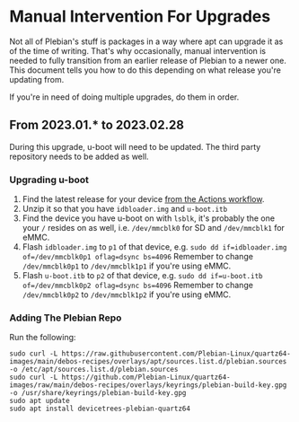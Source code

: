 # Manual Intervention For Upgrades

Not all of Plebian's stuff is packages in a way where apt can upgrade it as
of the time of writing. That's why occasionally, manual intervention is needed
to fully transition from an earlier release of Plebian to a newer one. This
document tells you how to do this depending on what release you're updating
from.

If you're in need of doing multiple upgrades, do them in order.


## From 2023.01.* to 2023.02.28

During this upgrade, u-boot will need to be updated. The third party repository
needs to be added as well.

### Upgrading u-boot

1. Find the latest release for your device [from the Actions workflow](https://github.com/Plebian-Linux/quartz64-images/actions/workflows/build-image.yml).
2. Unzip it so that you have `idbloader.img` and `u-boot.itb`
3. Find the device you have u-boot on with `lsblk`, it's probably the one your
   `/` resides on as well, i.e. `/dev/mmcblk0` for SD and `/dev/mmcblk1` for
   eMMC.
4. Flash `idbloader.img` to `p1` of that device, e.g.
   `sudo dd if=idbloader.img of=/dev/mmcblk0p1 oflag=dsync bs=4096`
   Remember to change `/dev/mmcblk0p1` to `/dev/mmcblk1p1` if you're using eMMC.
5. Flash `u-boot.itb` to `p2` of that device, e.g.
   `sudo dd if=u-boot.itb of=/dev/mmcblk0p2 oflag=dsync bs=4096`
   Remember to change `/dev/mmcblk0p2` to `/dev/mmcblk1p2` if you're using eMMC.

### Adding The Plebian Repo

Run the following:

```
sudo curl -L https://raw.githubusercontent.com/Plebian-Linux/quartz64-images/main/debos-recipes/overlays/apt/sources.list.d/plebian.sources -o /etc/apt/sources.list.d/plebian.sources
sudo curl -L https://github.com/Plebian-Linux/quartz64-images/raw/main/debos-recipes/overlays/keyrings/plebian-build-key.gpg -o /usr/share/keyrings/plebian-build-key.gpg
sudo apt update
sudo apt install devicetrees-plebian-quartz64
```
